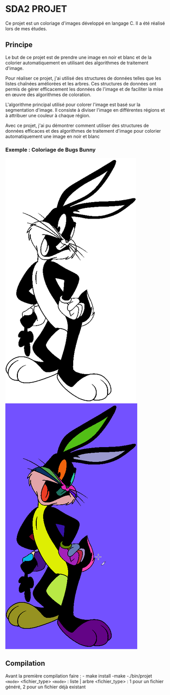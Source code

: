# SDA2 PROJET

Ce projet est un coloriage d'images développé en langage C. Il a été réalisé lors de mes études.

## Principe

Le but de ce projet est de prendre une image en noir et blanc et de la colorier automatiquement en utilisant des algorithmes de traitement d'image.

Pour réaliser ce projet, j'ai utilisé des structures de données telles que les listes chaînées améliorées et les arbres. Ces structures de données ont permis de gérer efficacement les données de l'image et de faciliter la mise en œuvre des algorithmes de coloration.

L'algorithme principal utilisé pour colorer l'image est basé sur la segmentation d'image. Il consiste à diviser l'image en différentes régions et à attribuer une couleur à chaque région. 

Avec ce projet, j'ai pu démontrer comment utiliser des structures de données efficaces et des algorithmes de traitement d'image pour colorier automatiquement une image en noir et blanc

### Exemple : Coloriage de Bugs Bunny

![1674818466301](image/README/1674818466301.png)![1674818502229](image/README/1674818502229.png)

## Compilation

Avant la première compilation faire :
	- make install
  	 -make
	-./bin/projet `<mode>` <fichier_type>
	`<mode>` : liste | arbre
	<fichier_type> : 1 pour un fichier généré, 2 pour un fichier déjà existant
